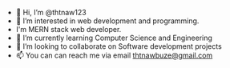 - 👋 Hi, I’m @thtnaw123
- 👀 I’m interested in web development and programming.
-  I'm MERN stack web developer. 
- 🌱 I’m currently learning Computer Science and Engineering 
- 💞️ I’m looking to collaborate on Software development projects
- 📫 You can can reach me via email thtnawbuze@gmail.com

<!---
thtnaw123/thtnaw123 is a ✨ special ✨ repository because its `README.md` (this file) appears on your GitHub profile.
You can click the Preview link to take a look at your changes.
--->
